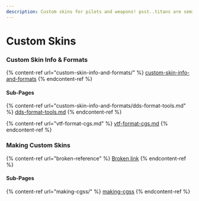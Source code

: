 ```yaml
---
description: Custom skins for pilots and weapons! psst..titans are semi possible.
---
```


# Custom Skins

### Custom Skin Info & Formats

{% content-ref url="custom-skin-info-and-formats/" %}
[custom-skin-info-and-formats](custom-skin-info-and-formats/)
{% endcontent-ref %}

#### Sub-Pages

{% content-ref url="custom-skin-info-and-formats/dds-format-tools.md" %}
[dds-format-tools.md](custom-skin-info-and-formats/dds-format-tools.md)
{% endcontent-ref %}

{% content-ref url="vtf-format-cgs.md" %}
[vtf-format-cgs.md](vtf-format-cgs.md)
{% endcontent-ref %}

### Making Custom Skins

{% content-ref url="broken-reference" %}
[Broken link](broken-reference)
{% endcontent-ref %}

#### Sub-Pages

{% content-ref url="making-cgss/" %}
[making-cgss](making-cgss/)
{% endcontent-ref %}



